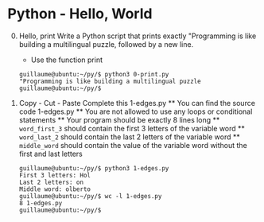 # Python - Hello, World

0. Hello, print
Write a Python script that prints exactly "Programming is like building a multilingual puzzle, followed by a new line.
    * Use the function print
    ```
    guillaume@ubuntu:~/py/$ python3 0-print.py
    "Programming is like building a multilingual puzzle
    guillaume@ubuntu:~/py/$
    ```

1. Copy - Cut - Paste
Complete this 1-edges.py
    ** You can find the source code 1-edges.py
    ** You are not allowed to use any loops or conditional statements
    ** Your program should be exactly 8 lines long
    ** ```word_first_3``` should contain the first 3 letters of the variable word
    ** ```word_last_2``` should contain the last 2 letters of the variable word
    ** ```middle_word``` should contain the value of the variable word without the first and last letters

    ```
    guillaume@ubuntu:~/py/$ python3 1-edges.py
    First 3 letters: Hol
    Last 2 letters: on
    Middle word: olberto
    guillaume@ubuntu:~/py/$ wc -l 1-edges.py
    8 1-edges.py
    guillaume@ubuntu:~/py/$
    ```
